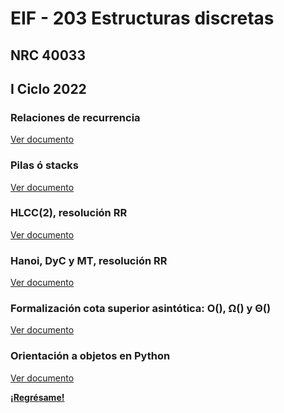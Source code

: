 # EIF - 203 Estructuras discretas

## NRC 40033

## I Ciclo 2022

### Relaciones de recurrencia

[Ver documento](/eif203/rrprimera)

### Pilas ó stacks

[Ver documento](/eif203/pilas)

### HLCC(2), resolución RR

[Ver documento](/eif203/hlcc2)

### Hanoi, DyC y MT, resolución RR

[Ver documento](/eif203/dycmt)

### Formalización cota superior asintótica: O(), Ω() y Θ()

[Ver documento](/eif203/ogrande)

### Orientación a objetos en Python

[Ver documento]()

**[¡Regrésame!](/index)**